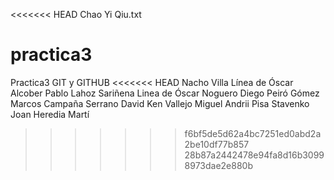 <<<<<<< HEAD
Chao Yi Qiu.txt
# practica3
Practica3 GIT y GITHUB
<<<<<<< HEAD
Nacho Villa
Línea de Óscar Alcober
Pablo Lahoz Sariñena
Linea de Óscar Noguero
Diego Peiró Gómez
Marcos Campaña Serrano
David Ken Vallejo Miguel
Andrii Pisa Stavenko
Joan Heredia Martí
>>>>>>> f6bf5de5d62a4bc7251ed0abd2a2be10df77b857
>>>>>>> 28b87a2442478e94fa8d16b30998973dae2e880b

